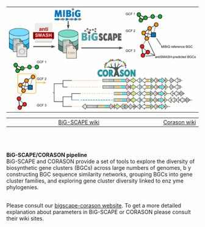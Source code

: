 
<table align="center">
	<tr>
      <td> <img src="images/bigscape_corason.png" alt="corason" width="600px"/>  </td>
   </tr>
<tr align="center" >
	<table>
		<tr>
   <td style="vertical-align: middle" align="right" width="300px">
    <a href="https://git.wageningenur.nl/medema-group/BiG-SCAPE/wikis/home"> BiG-SCAPE wiki</a>
   </td>
   
   <td  style="vertical-align: middle" align="right" width="300px">
    <a href="https://github.com/nselem/corason/wiki"> Corason wiki</a>
   </td>
   
   </tr>
   </table>
   </tr>
</table>

</div>
<br><br><br>
<b> BiG-SCAPE/CORASON pipeline  </b><br>
BiG-SCAPE and CORASON provide a set of tools to explore the diversity of biosynthetic gene clusters (BGCs) across large numbers of genomes, b
y constructing BGC sequence similarity networks, grouping BGCs into gene cluster families, and exploring gene cluster diversity linked to enz
yme phylogenies.   <br><br>

Please consult our [bigscape-corason website](https://bigscape-corason.secondarymetabolites.org/). To get a more
 detailed explanation about parameters in BiG-SCAPE or CORASON please consult their wiki sites.  <br><br>

</body>

</html>
